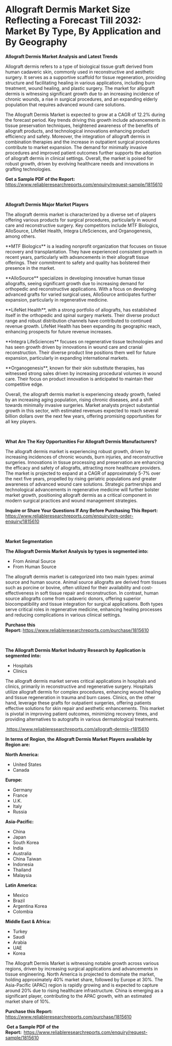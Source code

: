 <p><h1>Allograft Dermis Market Size Reflecting a Forecast Till 2032: Market By Type, By Application and By Geography</h1></p><p><strong>Allograft Dermis Market Analysis and Latest Trends</strong></p>
<p><p>Allograft dermis refers to a type of biological tissue graft derived from human cadaveric skin, commonly used in reconstructive and aesthetic surgery. It serves as a supportive scaffold for tissue regeneration, providing structure and facilitating healing in various applications, including burn treatment, wound healing, and plastic surgery. The market for allograft dermis is witnessing significant growth due to an increasing incidence of chronic wounds, a rise in surgical procedures, and an expanding elderly population that requires advanced wound care solutions.</p><p>The Allograft Dermis Market is expected to grow at a CAGR of 12.2% during the forecast period. Key trends driving this growth include advancements in tissue preservation techniques, heightened awareness of the benefits of allograft products, and technological innovations enhancing product efficiency and safety. Moreover, the integration of allograft dermis in combination therapies and the increase in outpatient surgical procedures contribute to market expansion. The demand for minimally invasive procedures and improved patient outcomes further supports the adoption of allograft dermis in clinical settings. Overall, the market is poised for robust growth, driven by evolving healthcare needs and innovations in grafting technologies.</p></p>
<p><strong>Get a Sample PDF of the Report:&nbsp;</strong> <a href="https://www.reliableresearchreports.com/enquiry/request-sample/1815610?utm_campaign=16&utm_medium=2&utm_source=Github&utm_content=ia&utm_term=13042025&utm_id=allograft-dermis">https://www.reliableresearchreports.com/enquiry/request-sample/1815610</a></p>
<p>&nbsp;</p>
<p><strong>Allograft Dermis Major Market Players</strong></p>
<p><p>The allograft dermis market is characterized by a diverse set of players offering various products for surgical procedures, particularly in wound care and reconstructive surgery. Key competitors include MTF Biologics, AlloSource, LifeNet Health, Integra LifeSciences, and Organogenesis, among others.</p><p>**MTF Biologics** is a leading nonprofit organization that focuses on tissue recovery and transplantation. They have experienced consistent growth in recent years, particularly with advancements in their allograft tissue offerings. Their commitment to safety and quality has bolstered their presence in the market.</p><p>**AlloSource** specializes in developing innovative human tissue allografts, seeing significant growth due to increasing demand for orthopedic and reconstructive applications. With a focus on developing advanced grafts for varied surgical uses, AlloSource anticipates further expansion, particularly in regenerative medicine.</p><p>**LifeNet Health**, with a strong portfolio of allografts, has established itself in the orthopedic and spinal surgery markets. Their diverse product range and robust distribution channels have contributed to continued revenue growth. LifeNet Health has been expanding its geographic reach, enhancing prospects for future revenue increases.</p><p>**Integra LifeSciences** focuses on regenerative tissue technologies and has seen growth driven by innovations in wound care and cranial reconstruction. Their diverse product line positions them well for future expansion, particularly in expanding international markets.</p><p>**Organogenesis**, known for their skin substitute therapies, has witnessed strong sales driven by increasing procedural volumes in wound care. Their focus on product innovation is anticipated to maintain their competitive edge.</p><p>Overall, the allograft dermis market is experiencing steady growth, fueled by an increasing aging population, rising chronic diseases, and a shift towards minimally invasive surgeries. Market analysts project substantial growth in this sector, with estimated revenues expected to reach several billion dollars over the next few years, offering promising opportunities for all key players.</p></p>
<p>&nbsp;</p>
<p><strong>What Are The Key Opportunities For Allograft Dermis Manufacturers?</strong></p>
<p><p>The allograft dermis market is experiencing robust growth, driven by increasing incidences of chronic wounds, burn injuries, and reconstructive surgeries. Innovations in tissue processing and preservation are enhancing the efficacy and safety of allografts, attracting more healthcare providers. The market is projected to expand at a CAGR of approximately 5-7% over the next five years, propelled by rising geriatric populations and greater awareness of advanced wound care solutions. Strategic partnerships and technological advancements in regenerative medicine will further bolster market growth, positioning allograft dermis as a critical component in modern surgical practices and wound management strategies.</p></p>
<p><strong>Inquire or Share Your Questions If Any Before Purchasing This Report:</strong> <a href="https://www.reliableresearchreports.com/enquiry/pre-order-enquiry/1815610?utm_campaign=16&utm_medium=2&utm_source=Github&utm_content=ia&utm_term=13042025&utm_id=allograft-dermis">https://www.reliableresearchreports.com/enquiry/pre-order-enquiry/1815610</a></p>
<p>&nbsp;</p>
<p><strong>Market Segmentation</strong></p>
<p><strong>The Allograft Dermis Market Analysis by types is segmented into:</strong></p>
<p><ul><li>From Animal Source</li><li>From Human Source</li></ul></p>
<p><p>The allograft dermis market is categorized into two main types: animal source and human source. Animal source allografts are derived from tissues such as porcine or bovine, often utilized for their availability and cost-effectiveness in soft tissue repair and reconstruction. In contrast, human source allografts come from cadaveric donors, offering superior biocompatibility and tissue integration for surgical applications. Both types serve critical roles in regenerative medicine, enhancing healing processes and reducing complications in various clinical settings.</p></p>
<p><strong>Purchase this Report:&nbsp;</strong><a href="https://www.reliableresearchreports.com/purchase/1815610?utm_campaign=16&utm_medium=2&utm_source=Github&utm_content=ia&utm_term=13042025&utm_id=allograft-dermis">https://www.reliableresearchreports.com/purchase/1815610</a></p>
<p>&nbsp;</p>
<p><strong>The Allograft Dermis Market Industry Research by Application is segmented into:</strong></p>
<p><ul><li>Hospitals</li><li>Clinics</li></ul></p>
<p><p>The allograft dermis market serves critical applications in hospitals and clinics, primarily in reconstructive and regenerative surgery. Hospitals utilize allograft dermis for complex procedures, enhancing wound healing and tissue regeneration in trauma and burn cases. Clinics, on the other hand, leverage these grafts for outpatient surgeries, offering patients effective solutions for skin repair and aesthetic enhancements. This market is pivotal in improving patient outcomes, minimizing recovery times, and providing alternatives to autografts in various dermatological treatments.</p></p>
<p><a href="https://www.reliableresearchreports.com/allograft-dermis-r1815610?utm_campaign=16&utm_medium=2&utm_source=Github&utm_content=ia&utm_term=13042025&utm_id=allograft-dermis">&nbsp;https://www.reliableresearchreports.com/allograft-dermis-r1815610</a></p>
<p><strong>In terms of Region, the Allograft Dermis Market Players available by Region are:</strong></p>
<p>
    <p> <strong> North America: </strong>
        <ul>
            <li>United States</li>
            <li>Canada</li>
        </ul>
        </p> 
    <p> <strong> Europe: </strong>
        <ul>
            <li>Germany</li>
            <li>France</li>
            <li>U.K.</li>
            <li>Italy</li>
            <li>Russia</li>
        </ul>
        </p> 
    <p> <strong> Asia-Pacific: </strong>
        <ul>
            <li>China</li>
            <li>Japan</li>
            <li>South Korea</li>
            <li>India</li>
            <li>Australia</li>
            <li>China Taiwan</li>
            <li>Indonesia</li>
            <li>Thailand</li>
            <li>Malaysia</li>
        </ul>
        </p> 
    <p> <strong> Latin America: </strong>
        <ul>
            <li>Mexico</li>
            <li>Brazil</li>
            <li>Argentina Korea</li>
            <li>Colombia</li>
        </ul>
        </p> 
    <p> <strong> Middle East & Africa: </strong>
        <ul>
            <li>Turkey</li>
            <li>Saudi</li>
            <li>Arabia</li>
            <li>UAE</li>
            <li>Korea</li>
        </ul>
    </p>
    </p>
<p><p>The Allograft Dermis Market is witnessing notable growth across various regions, driven by increasing surgical applications and advancements in tissue engineering. North America is projected to dominate the market, holding approximately 40% market share, followed by Europe at 30%. The Asia-Pacific (APAC) region is rapidly growing and is expected to capture around 20% due to rising healthcare infrastructure. China is emerging as a significant player, contributing to the APAC growth, with an estimated market share of 10%.</p></p>
<p><strong>Purchase this Report: </strong><a href="https://www.reliableresearchreports.com/purchase/1815610?utm_campaign=16&utm_medium=2&utm_source=Github&utm_content=ia&utm_term=13042025&utm_id=allograft-dermis">https://www.reliableresearchreports.com/purchase/1815610</a></p>
<p>&nbsp;<strong>Get a Sample PDF of the Report:&nbsp;&nbsp;</strong><a href="https://www.reliableresearchreports.com/enquiry/request-sample/1815610?utm_campaign=16&utm_medium=2&utm_source=Github&utm_content=ia&utm_term=13042025&utm_id=allograft-dermis">https://www.reliableresearchreports.com/enquiry/request-sample/1815610</a></p>
<p><strong></strong></p>
<p><p></p><p></p><p></p></p>